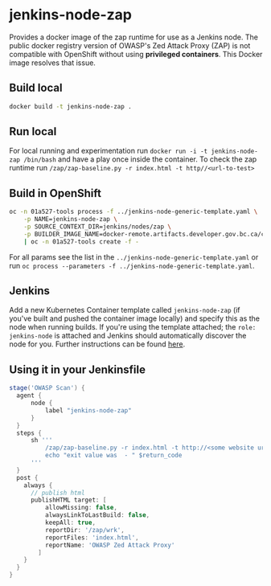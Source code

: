 # jenkins-node-zap

Provides a docker image of the zap runtime for use as a Jenkins node. The public docker registry version of OWASP's Zed Attack Proxy (ZAP) is not compatible with OpenShift without using **privileged containers**. This Docker image resolves that issue.

## Build local

```bash
docker build -t jenkins-node-zap .
```

## Run local

For local running and experimentation run `docker run -i -t jenkins-node-zap /bin/bash` and have a play once inside the container. To check the zap runtime run `/zap/zap-baseline.py -r index.html -t http//<url-to-test>`

## Build in OpenShift

```bash
oc -n 01a527-tools process -f ../jenkins-node-generic-template.yaml \
    -p NAME=jenkins-node-zap \
    -p SOURCE_CONTEXT_DIR=jenkins/nodes/zap \
    -p BUILDER_IMAGE_NAME=docker-remote.artifacts.developer.gov.bc.ca/centos:centos7 \
    | oc -n 01a527-tools create -f -
```

For all params see the list in the `../jenkins-node-generic-template.yaml` or run `oc process --parameters -f ../jenkins-node-generic-template.yaml`.

## Jenkins

Add a new Kubernetes Container template called `jenkins-node-zap` (if you've built and pushed the container image locally) and specify this as the node when running builds. If you're using the template attached; the `role: jenkins-node` is attached and Jenkins should automatically discover the node for you. Further instructions can be found [here](https://docs.openshift.com/container-platform/3.11/using_images/other_images/jenkins.html#using-the-jenkins-kubernetes-plug-in).

## Using it in your Jenkinsfile

```groovy
stage('OWASP Scan') {
  agent {
      node {
          label "jenkins-node-zap"
      }
  }
  steps {
      sh '''
          /zap/zap-baseline.py -r index.html -t http://<some website url> || return_code=$?
          echo "exit value was  - " $return_code
      '''
  }
  post {
    always {
      // publish html
      publishHTML target: [
          allowMissing: false,
          alwaysLinkToLastBuild: false,
          keepAll: true,
          reportDir: '/zap/wrk',
          reportFiles: 'index.html',
          reportName: 'OWASP Zed Attack Proxy'
        ]
    }
  }
}
```
